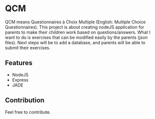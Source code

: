 # QCM
QCM means Questionnaires à Choix Multiple (English: Multiple Choice Questionnaires).
This project is about creating nodeJS application for parents to make their children work based on questions/answers.
What I want to do is exercises that can be modified easily by the parents (json files).
Next steps will be to add a database, and parents will be able to submit their exercises.

## Features

* NodeJS
* Express
* JADE

## Contribution
Feel free to contribute.
